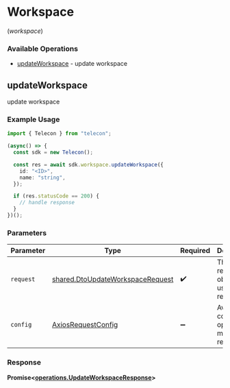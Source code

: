 # Workspace
(*workspace*)

### Available Operations

* [updateWorkspace](#updateworkspace) - update workspace

## updateWorkspace

update workspace

### Example Usage

```typescript
import { Telecon } from "telecon";

(async() => {
  const sdk = new Telecon();

  const res = await sdk.workspace.updateWorkspace({
    id: "<ID>",
    name: "string",
  });

  if (res.statusCode == 200) {
    // handle response
  }
})();
```

### Parameters

| Parameter                                                                            | Type                                                                                 | Required                                                                             | Description                                                                          |
| ------------------------------------------------------------------------------------ | ------------------------------------------------------------------------------------ | ------------------------------------------------------------------------------------ | ------------------------------------------------------------------------------------ |
| `request`                                                                            | [shared.DtoUpdateWorkspaceRequest](../../models/shared/dtoupdateworkspacerequest.md) | :heavy_check_mark:                                                                   | The request object to use for the request.                                           |
| `config`                                                                             | [AxiosRequestConfig](https://axios-http.com/docs/req_config)                         | :heavy_minus_sign:                                                                   | Available config options for making requests.                                        |


### Response

**Promise<[operations.UpdateWorkspaceResponse](../../models/operations/updateworkspaceresponse.md)>**

